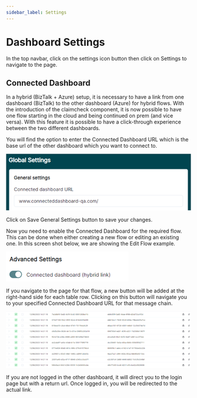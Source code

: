 ```yaml
---
sidebar_label: Settings
---
```


# Dashboard Settings

In the top navbar, click on the settings icon button then click on Settings to navigate to the page.

## Connected Dashboard

In a hybrid (BizTalk + Azure) setup, it is necessary to have a link from one dashboard (BizTalk) to the other dashboard (Azure) for hybrid flows.  With the introduction of the claimcheck component, it is now possible to have one flow starting in the cloud and being continued on prem (and vice versa). With this feature it is possible to have a click-through experience between the two different dashboards.

You will find the option to enter the Connected Dashboard URL which is the base url of the other dashboard which you want to connect to.

![settings](../../images/v2_settings1.png)

Click on Save General Settings button to save your changes.

Now you need to enable the Connected Dashboard for the required flow. This can be done when either creating a new flow or editing an existing one. In this screen shot below, we are showing the Edit Flow example.

![settings](../../images/v2_settings2.png)

If you navigate to the page for that flow, a new button will be added at the right-hand side for each table row. Clicking on this button will navigate you to your specified Connected Dashboard URL for that message chain.

![settings](../../images/v2_settings3.png)

If you are not logged in the other dashboard, it will direct you to the login page but with a return url. Once logged in, you will be redirected to the actual link.
